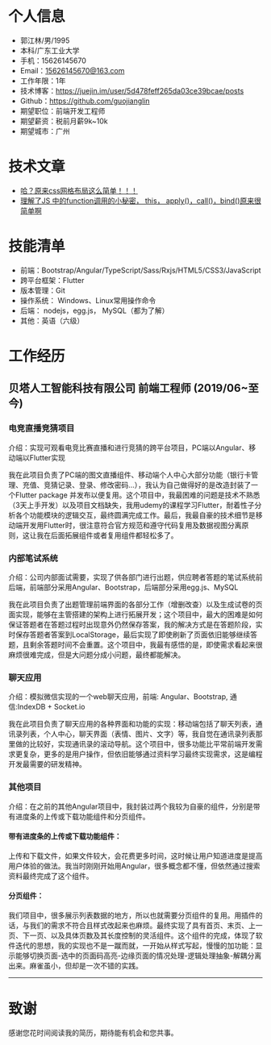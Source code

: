 # 个人信息

 - 郭江林/男/1995
 - 本科/广东工业大学
 - 手机：15626145670
- Email：15626145670@163.com
 - 工作年限：1年
 - 技术博客：https://juejin.im/user/5d478feff265da03ce39bcae/posts
 - Github：https://github.com/guojianglin
 - 期望职位：前端开发工程师
 - 期望薪资：税前月薪9k~10k
 - 期望城市：广州

# 技术文章
- [哈？原来css网格布局这么简单！！！](https://juejin.im/post/5d6d3417e51d4561c541a701)
- [理解了JS 中的function调用的小秘密， this， apply()，call()，bind()原来很简单啊](https://juejin.im/post/5d4facb6e51d4561ce5a1c17)

# 技能清单
- 前端：Bootstrap/Angular/TypeScript/Sass/Rxjs/HTML5/CSS3/JavaScript
- 跨平台框架：Flutter
- 版本管理：Git
- 操作系统： Windows、Linux常用操作命令
- 后端： nodejs，egg.js， MySQL（都为了解）
- 其他：英语（六级）

# 工作经历

## 贝塔人工智能科技有限公司 前端工程师 (2019/06~至今)

### 电竞直播竞猜项目
介绍：实现可观看电竞比赛直播和进行竞猜的跨平台项目，PC端以Angular、移动端以Flutter实现

我在此项目负责了PC端的图文直播组件、移动端个人中心大部分功能（银行卡管理、充值、竞猜记录、登录、修改密码...），我认为自己做得好的是改造封装了一个Flutter package 并发布以便复用。这个项目中，我最困难的问题是技术不熟悉（3天上手开发）以及项目文档缺失，我用udemy的课程学习Flutter，耐着性子分析各个功能模块的逻辑交互，最终圆满完成工作。最后，我最自豪的技术细节是移动端开发用Flutter时，很注意符合官方规范和遵守代码复用及数据视图分离原则，这让我在后面拓展组件或者复用组件都轻松多了。

### 内部笔试系统
介绍：公司内部面试需要，实现了供各部门进行出题，供应聘者答题的笔试系统前后端，前端部分采用Angular、Bootstrap，后端部分采用egg.js、MySQL

我在此项目负责了出题管理前端界面的各部分工作（增删改查）以及生成试卷的页面实现，能够在主管搭建的架构上进行拓展开发；这个项目中，最大的困难是如何保证答题者在答题过程时出现意外仍然保存答案，我的解决方式是在答题阶段，实时保存答题者答案到LocalStorage，最后实现了即使刷新了页面依旧能够继续答题，且剩余答题时间不会重置。这个项目中，我最有感悟的是，即使需求看起来很麻烦很难完成，但是大问题分成小问题，最终都能解决。

### 聊天应用
介绍：模拟微信实现的一个web聊天应用，前端: Angular、Bootstrap, 通信:IndexDB + Socket.io

我在此项目负责了聊天应用的各种界面和功能的实现：移动端包括了聊天列表，通讯录列表，个人中心，聊天界面（表情、图片、文字）等，我自觉在通讯录列表那里做的比较好，实现通讯录的滚动导航。这个项目中，很多功能比平常前端开发需求更复杂，更多的是用户操作，但依旧能够通过资料学习最终实现需求，这是编程开发最需要的研发精神。

### 其他项目
介绍：在之前的其他Angular项目中，我封装过两个我较为自豪的组件，分别是带有进度条的上传或下载功能组件和分页组件。

#### 带有进度条的上传或下载功能组件：
上传和下载文件，如果文件较大，会花费更多时间，这时候让用户知道进度是提高用户体验的做法。我当时刚刚开始用Angular，很多概念都不懂，但依然通过搜索资料最终完成了这个组件。

#### 分页组件：
我们项目中，很多展示列表数据的地方，所以也就需要分页组件的复用。用插件的话，与我们的需求不符合且样式改起来也麻烦。最终实现了具有首页、末页、上一页、下一页、以及具体页数及其长度控制的灵活组件。这个组件的完成，体现了软件迭代的思想，我的实现也不是一蹴而就，一开始从样式写起，慢慢的加功能：显示能够切换页面-选中的页面码高亮-边缘页面的情况处理-逻辑处理抽象-解耦分离出来。麻雀虽小，但却是一次不错的实践。

---
# 致谢
感谢您花时间阅读我的简历，期待能有机会和您共事。
